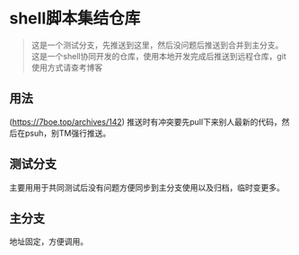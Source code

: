 # shell脚本集结仓库
>这是一个测试分支，先推送到这里，然后没问题后推送到合并到主分支。
这是一个shell协同开发的仓库，使用本地开发完成后推送到远程仓库，git使用方式请查考博客

## 用法
(https://7boe.top/archives/142)
推送时有冲突要先pull下来别人最新的代码，然后在psuh，别TM强行推送。
 
## 测试分支
主要用用于共同测试后没有问题方便同步到主分支使用以及归档，临时变更多。

## 主分支
地址固定，方便调用。

